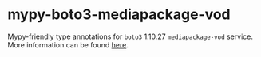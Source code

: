 # mypy-boto3-mediapackage-vod

Mypy-friendly type annotations for `boto3` 1.10.27 `mediapackage-vod` service.
More information can be found [here](https://github.com/vemel/mypy_boto3).
